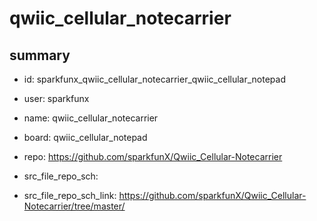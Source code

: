 # qwiic_cellular_notecarrier
 
## summary 
* id: sparkfunx_qwiic_cellular_notecarrier_qwiic_cellular_notepad
* user: sparkfunx
* name: qwiic_cellular_notecarrier
* board: qwiic_cellular_notepad
* repo: https://github.com/sparkfunX/Qwiic_Cellular-Notecarrier



* src_file_repo_sch: 
* src_file_repo_sch_link: https://github.com/sparkfunX/Qwiic_Cellular-Notecarrier/tree/master/




